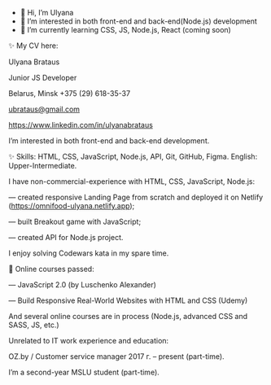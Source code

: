 - 👋 Hi, I’m Ulyana
- 👀 I’m interested in both front-end and back-end(Node.js) development
- 🌱 I’m currently learning CSS, JS, Node.js, React (coming soon)
<!--- - 💞️ I’m looking to collaborate on ...
- 📫 How to reach me ... --->

<!---
UlyanaBrataus/UlyanaBrataus is a ✨ special ✨ repository because its `README.md` (this file) appears on your GitHub profile.
You can click the Preview link to take a look at your changes.
--->
✨  My CV here:


Ulyana Brataus

Junior JS Developer

Belarus, Minsk
+375 (29) 618-35-37

ubrataus@gmail.com

https://www.linkedin.com/in/ulyanabrataus



I’m interested in both front-end and back-end development.

 ✨ Skills: HTML, CSS, JavaScript, Node.js, API, Git, GitHub, Figma.
English: Upper-Intermediate.

I have non-commercial-experience with HTML, CSS, JavaScript, Node.js:

— created responsive Landing Page from scratch and deployed it on Netlify (https://omnifood-ulyana.netlify.app);

— built Breakout game with JavaScript;

— created API for Node.js project.

I enjoy solving Codewars kata in my spare time.


🌱  Online courses passed:

—  JavaScript 2.0 (by  Luschenko Alexander)

—  Build Responsive Real-World Websites with HTML and CSS (Udemy)


And several online courses are in process (Node.js, advanced CSS and SASS, JS, etc.)



Unrelated to IT work experience and education:

OZ.by / Customer service manager
2017 г. – present (part-time).

I’m a second-year MSLU student  (part-time).




